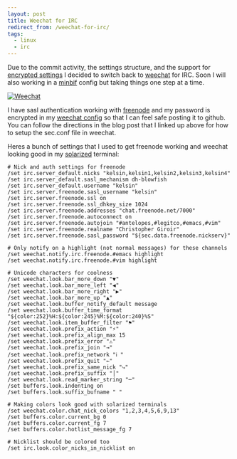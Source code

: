 ```yaml
---
layout: post
title: Weechat for IRC
redirect_from: /weechat-for-irc/
tags:
  - linux
  - irc
---
```


Due to the commit activity, the settings structure, and the support for
[encrypted settings](http://dev.weechat.org/post/2013/08/04/Secured-data) I
decided to switch back to [weechat](http://www.weechat.org/) for IRC. Soon I
will also working in a [minbif](https://symlink.me/projects/minbif/wiki/) config
but taking things one step at a time.

[![Weechat](http://kelsin.smugmug.com/Blog/i-BXp9mhJ/0/Th/weechat-Th.png "Weechat")](http://kelsin.smugmug.com/Blog/i-BXp9mhJ/0/L/weechat-L.png)

I have sasl authentication working with [freenode](http://freenode.net/) and my
password is encrypted in my
[weechat config](https://github.com/Kelsin/configs/tree/master/.weechat) so that
I can feel safe posting it to github. You can follow the directions in the blog
post that I linked up above for how to setup the sec.conf file in weechat.

Heres a bunch of settings that I used to get freenode working and weechat
looking good in my [solarized](http://ethanschoonover.com/solarized) terminal:

```
# Nick and auth settings for freenode
/set irc.server_default.nicks "kelsin,kelsin1,kelsin2,kelsin3,kelsin4"
/set irc.server_default.sasl_mechanism dh-blowfish
/set irc.server_default.username "kelsin"
/set irc.server.freenode.sasl_username "kelsin"
/set irc.server.freenode.ssl on
/set irc.server.freenode.ssl_dhkey_size 1024
/set irc.server.freenode.addresses "chat.freenode.net/7000"
/set irc.server.freenode.autoconnect on
/set irc.server.freenode.autojoin "#antelopes,#legitco,#emacs,#vim"
/set irc.server.freenode.realname "Christopher Giroir"
/set irc.server.freenode.sasl_password "${sec.data.freenode.nickserv}"

# Only notify on a highlight (not normal messages) for these channels
/set weechat.notify.irc.freenode.#emacs highlight
/set weechat.notify.irc.freenode.#vim highlight

# Unicode characters for coolness
/set weechat.look.bar_more_down "▼"
/set weechat.look.bar_more_left "◀"
/set weechat.look.bar_more_right "▶"
/set weechat.look.bar_more_up "▲"
/set weechat.look.buffer_notify_default message
/set weechat.look.buffer_time_format "${color:252}%H:${color:245}%M:${color:240}%S"
/set weechat.look.item_buffer_filter "⚑"
/set weechat.look.prefix_action "⚡"
/set weechat.look.prefix_align_max 15
/set weechat.look.prefix_error "⚠"
/set weechat.look.prefix_join "→"
/set weechat.look.prefix_network "ℹ "
/set weechat.look.prefix_quit "←"
/set weechat.look.prefix_same_nick "⤷"
/set weechat.look.prefix_suffix "│"
/set weechat.look.read_marker_string "─"
/set buffers.look.indenting on
/set buffers.look.suffix_bufname " "

# Making colors look good with solarized terminals
/set weechat.color.chat_nick_colors "1,2,3,4,5,6,9,13"
/set buffers.color.current_bg 0
/set buffers.color.current_fg 7
/set buffers.color.hotlist_message_fg 7

# Nicklist should be colored too
/set irc.look.color_nicks_in_nicklist on
```
